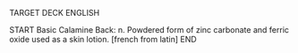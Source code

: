 TARGET DECK
ENGLISH

START
Basic
Calamine
Back: n. Powdered form of zinc carbonate and ferric oxide used as a skin lotion. [french from latin]
END
